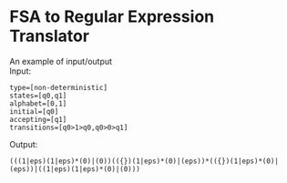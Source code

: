 # FSA to Regular Expression Translator
An example of input/output  
Input:
```
type=[non-deterministic]
states=[q0,q1] 
alphabet=[0,1]
initial=[q0]
accepting=[q1]
transitions=[q0>1>q0,q0>0>q1]
```
Output:
```
(((1|eps)(1|eps)*(0)|(0))(({})(1|eps)*(0)|(eps))*(({})(1|eps)*(0)|(eps))|((1|eps)(1|eps)*(0)|(0)))
```
